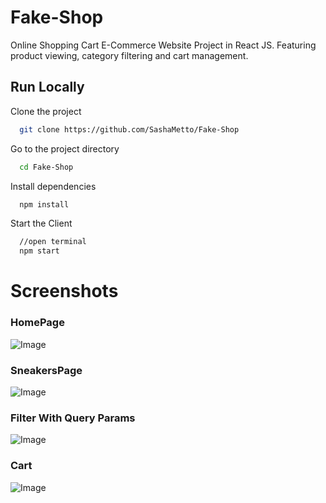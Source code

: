 # Fake-Shop

Online Shopping Cart E-Commerce Website Project in React JS. Featuring product viewing, category filtering and cart management.

## Run Locally

Clone the project

```bash
  git clone https://github.com/SashaMetto/Fake-Shop
```

Go to the project directory

```bash
  cd Fake-Shop
```

Install dependencies

```bash
  npm install
```

Start the Client

```bash
  //open terminal
  npm start
```

# Screenshots

### HomePage

![Image](https://github.com/user-attachments/assets/2294bf57-0fd6-4d16-b5ce-01544d022094)

### SneakersPage

![Image](https://github.com/user-attachments/assets/87dccb8c-30ce-41e4-8375-1671b0a4394e)

### Filter With Query Params

![Image](https://github.com/user-attachments/assets/f62db201-9b32-41f8-b3c2-30994112877d)

### Cart

![Image](https://github.com/user-attachments/assets/7e4fbd0b-1414-4940-b596-bf87b4866320)
